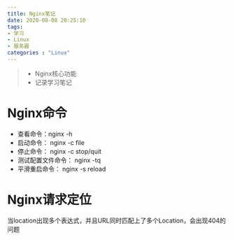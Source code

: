```yaml
---
title: Nginx笔记
date: 2020-08-08 20:25:10
tags:
- 学习
- Linux
- 服务器
categories : "Linux"
---
```


> - Nginx核心功能
> - 记录学习笔记

<!-- more-->

# Nginx命令
- 查看命令：nginx -h
- 启动命令： nginx -c file
- 停止命令： nginx -c stop/quit
- 测试配置文件命令： nginx -tq
- 平滑重启命令： nginx -s reload

# Nginx请求定位
当location出现多个表达式，并且URL同时匹配上了多个Location，会出现404的问题